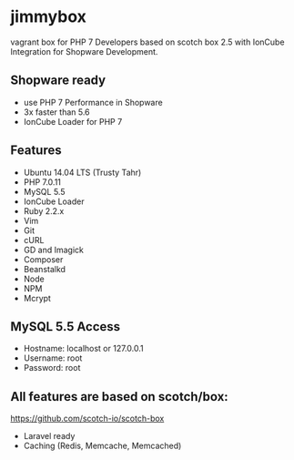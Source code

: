 # jimmybox
vagrant box for PHP 7 Developers based on scotch box 2.5 with IonCube Integration for Shopware Development.

## Shopware ready
- use PHP 7 Performance in Shopware
- 3x faster than 5.6
- IonCube Loader for PHP 7

## Features
- Ubuntu 14.04 LTS (Trusty Tahr)
- PHP 7.0.11
- MySQL 5.5
- IonCube Loader
- Ruby 2.2.x
- Vim
- Git
- cURL
- GD and Imagick
- Composer
- Beanstalkd
- Node
- NPM
- Mcrypt

## MySQL 5.5 Access

- Hostname: localhost or 127.0.0.1
- Username: root
- Password: root

## All features are based on scotch/box:
https://github.com/scotch-io/scotch-box

- Laravel ready
- Caching (Redis, Memcache, Memcached)